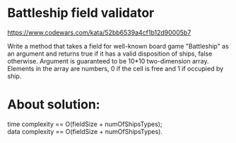 # Battleship field validator  
https://www.codewars.com/kata/52bb6539a4cf1b12d90005b7  
  
Write a method that takes a field for well-known board game "Battleship" as an argument and returns true if it has a valid disposition of ships, false otherwise. Argument is guaranteed to be 10*10 two-dimension array. Elements in the array are numbers, 0 if the cell is free and 1 if occupied by ship.  
  

# About solution:
time complexity == O(fieldSize + numOfShipsTypes);  
data complexity == O(fieldSize + numOfShipsTypes).